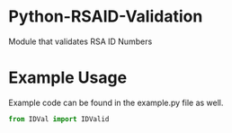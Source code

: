 # Python-RSAID-Validation
Module that validates RSA ID Numbers

# Example Usage

Example code can be found in the example.py file as well.

```python
from IDVal import IDValid

```
